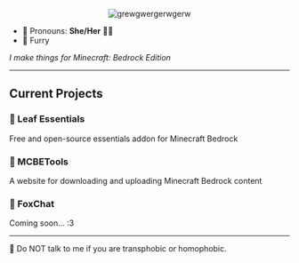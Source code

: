 <div align="center">
  
![grewgwergerwgerw](https://github.com/user-attachments/assets/e14c24fc-0534-4f87-910f-bad8a04b11bd)

</div>

- :cherry_blossom: Pronouns: **She/Her** :transgender_flag:
- :fox_face: Furry

*I make things for Minecraft: Bedrock Edition*

---

## Current Projects

### 🌿 Leaf Essentials

Free and open-source essentials addon for Minecraft Bedrock

### 🏺 MCBETools

A website for downloading and uploading Minecraft Bedrock content

### 🦊 FoxChat

Coming soon... :3

---

🚫 Do NOT talk to me if you are transphobic or homophobic.
